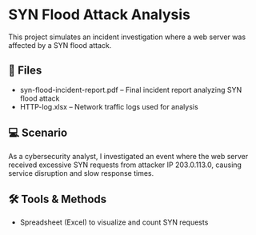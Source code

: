 # SYN Flood Attack Analysis

This project simulates an incident investigation where a web server was affected by a SYN flood attack.

## 📄 Files
- syn-flood-incident-report.pdf – Final incident report analyzing SYN flood attack
- HTTP-log.xlsx – Network traffic logs used for analysis

## 💻 Scenario
As a cybersecurity analyst, I investigated an event where the web server received excessive SYN requests from attacker IP 203.0.113.0, causing service disruption and slow response times.

## 🛠️ Tools & Methods
- Spreadsheet (Excel) to visualize and count SYN requests
